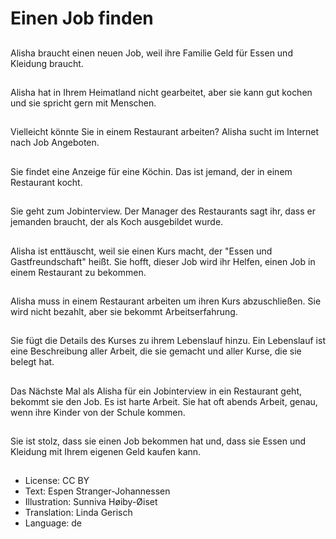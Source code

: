 # Einen Job finden

##
Alisha braucht einen neuen Job, weil ihre Familie Geld für Essen und Kleidung braucht.

##
Alisha hat in Ihrem Heimatland nicht gearbeitet, aber sie kann gut kochen und sie spricht gern mit Menschen.

##
Vielleicht könnte Sie in einem Restaurant arbeiten? Alisha sucht im Internet nach Job Angeboten.

##
Sie findet eine Anzeige für eine Köchin. Das ist jemand, der in einem Restaurant kocht.

##
Sie geht zum Jobinterview. Der Manager des Restaurants sagt ihr, dass er jemanden braucht, der als Koch ausgebildet wurde.

##
Alisha ist enttäuscht, weil sie einen Kurs macht, der "Essen und Gastfreundschaft" heißt. Sie hofft, dieser Job wird ihr Helfen, einen Job in einem Restaurant zu bekommen.

##
Alisha muss in einem Restaurant arbeiten um ihren Kurs abzuschließen. Sie wird nicht bezahlt, aber sie bekommt Arbeitserfahrung.

##
Sie fügt die Details des Kurses zu ihrem Lebenslauf hinzu. Ein Lebenslauf ist eine Beschreibung aller Arbeit, die sie gemacht und aller Kurse, die sie belegt hat.

##
Das Nächste Mal als Alisha für ein Jobinterview in ein Restaurant geht, bekommt sie den Job. Es ist harte Arbeit. Sie hat oft abends Arbeit, genau, wenn ihre Kinder von der Schule kommen.

##
Sie ist stolz, dass sie einen Job bekommen hat und, dass sie Essen und Kleidung mit Ihrem eigenen Geld kaufen kann.

##
* License: CC BY
* Text: Espen Stranger-Johannessen
* Illustration: Sunniva Høiby-Øiset
* Translation: Linda Gerisch
* Language: de
